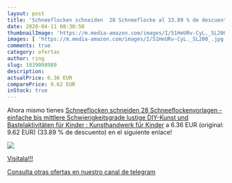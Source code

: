 ```yaml
---
layout: post
title: 'Schneeflocken schneiden  28 Schneeflocke al 33.89 % de descuento'
date: 2020-04-11 08:30:50
thumbnailImage: 'https://m.media-amazon.com/images/I/51HeURv-CyL._SL200_.jpg'
images: [ 'https://m.media-amazon.com/images/I/51HeURv-CyL._SL200_.jpg' ]
comments: true
category: ofertas
author: ring
slug: 1839008989
description:
actualPrice: 6.36 EUR
comparePrice: 9.62 EUR
inStock: true
---
```


Ahora mismo tienes [Schneeflocken schneiden  28 Schneeflockenvorlagen - einfache bis mittlere Schwierigkeitsgrade  lustige DIY-Kunst und Bastelaktivitäten für Kinder : Kunsthandwerk für Kinder](https://www.amazon.com/dp/1839008989/?tag=redken08-20) a 6.36 EUR (original: 9.62 EUR) (33.89 %  de descuento) en el siguiente enlace!

[![](https://m.media-amazon.com/images/I/51HeURv-CyL._SL200_.jpg)](https://www.amazon.com/dp/1839008989/?tag=redken08-20)

[Visítala!!!](https://www.amazon.com/dp/1839008989/?tag=redken08-20)

[Consulta otras ofertas en nuestro canal de telegram](https://t.me/s/ofertas25)
